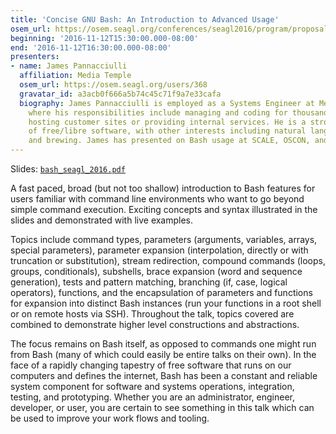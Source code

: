 ```yaml
---
title: 'Concise GNU Bash: An Introduction to Advanced Usage'
osem_url: https://osem.seagl.org/conferences/seagl2016/program/proposals/196
beginning: '2016-11-12T15:30:00.000-08:00'
end: '2016-11-12T16:30:00.000-08:00'
presenters:
- name: James Pannacciulli
  affiliation: Media Temple
  osem_url: https://osem.seagl.org/users/368
  gravatar_id: a3acb0f666a5b74c45c71f9a7e33cafa
  biography: James Pannacciulli is employed as a Systems Engineer at Media Temple,
    where his responsibilities include managing and coding for thousands of machines
    hosting customer sites or providing internal services. He is a strong proponent
    of free/libre software, with other interests including natural language, entomophagy,
    and brewing. James has presented on Bash usage at SCALE, OSCON, and LinuxCon Europe.
---
```


Slides: [`bash_seagl_2016.pdf`](http://talk.jpnc.info/bash_seagl_2016.pdf)

A fast paced, broad (but not too shallow) introduction to Bash features for users familiar with command line environments who want to go beyond simple command execution.  Exciting concepts and syntax illustrated in the slides and demonstrated with live examples.

Topics include command types, parameters (arguments, variables, arrays, special parameters), parameter expansion (interpolation, directly or with truncation or substitution), stream redirection, compound commands (loops, groups, conditionals), subshells, brace expansion (word and sequence generation), tests and pattern matching, branching (if, case, logical operators), functions, and the encapsulation of parameters and functions for expansion into distinct Bash instances (run your functions in a root shell or on remote hosts via SSH).  Throughout the talk, topics covered are combined to demonstrate higher level constructions and abstractions.

The focus remains on Bash itself, as opposed to commands one might run from Bash (many of which could easily be entire talks on their own).  In the face of a rapidly changing tapestry of free software that runs on our computers and defines the internet, Bash has been a constant and reliable system component for software and systems operations, integration, testing, and prototyping.  Whether you are an administrator, engineer, developer, or user, you are certain to see something in this talk which can be used to improve your work flows and tooling.
